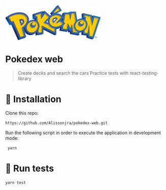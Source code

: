 <img src="/.github/logo.png" width="300" />

# Pokedex web
> Create decks and search the cars
> Practice tests with react-testing-library


# :construction_worker: Installation

Clone this repo:

```bash
https://github.com/Alissonjra/pokedex-web.git
 ```

Run the following script in order to execute the application in development mode:

```bash
 yarn 
 ```

# :runner: Run tests
```bash
yarn test
```
